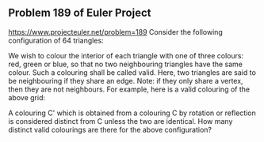 ## Problem 189 of Euler Project 
https://www.projecteuler.net/problem=189
Consider the following configuration of 64 triangles:

We wish to colour the interior of each triangle with one of three colours: red, green or blue, so that no two neighbouring triangles have the same colour. Such a colouring shall be called valid. Here, two triangles are said to be neighbouring if they share an edge.
Note: if they only share a vertex, then they are not neighbours.
For example, here is a valid colouring of the above grid:

A colouring C' which is obtained from a colouring C by rotation or reflection is considered distinct from C unless the two are identical.
How many distinct valid colourings are there for the above configuration?